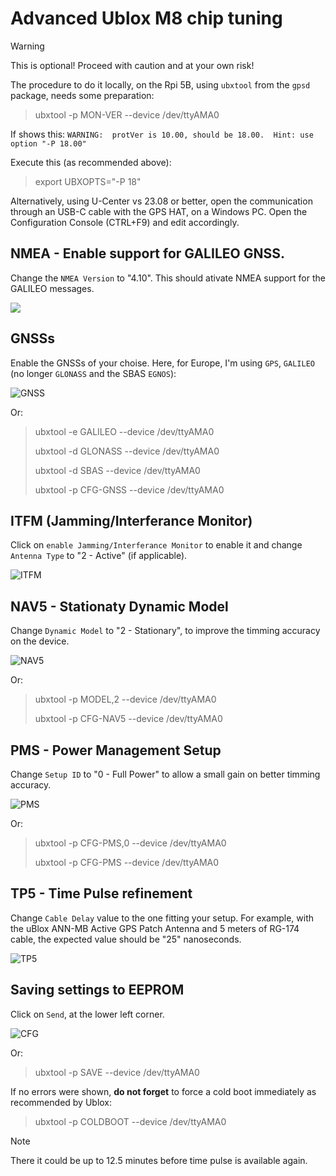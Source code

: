 # Advanced Ublox M8 chip tuning

> [!WARNING] 
> This is optional! Proceed with caution and at your own risk!


The procedure to do it locally, on the Rpi 5B, using `ubxtool` from the `gpsd` package, needs some preparation:

> ubxtool -p MON-VER --device /dev/ttyAMA0

If shows this: `WARNING:  protVer is 10.00, should be 18.00.  Hint: use option "-P 18.00"`

Execute this (as recommended above):

> export UBXOPTS="-P 18"

Alternatively, using U-Center vs 23.08 or better, open the communication through an USB-C cable with the GPS HAT, on a Windows PC. Open the Configuration Console (CTRL+F9) and edit accordingly.

## NMEA - Enable support for GALILEO GNSS.

Change the `NMEA Version` to "4.10". This should ativate NMEA support for the GALILEO messages.

![](../img/u-center/NMEA.JPG)

## GNSSs

Enable the GNSSs of your choise. Here, for Europe, I'm using `GPS`, `GALILEO` (no longer `GLONASS` and the SBAS `EGNOS`):

![GNSS](../img/u-center/GNSS.JPG)

Or:
> ubxtool -e GALILEO --device /dev/ttyAMA0
>
> ubxtool -d GLONASS --device /dev/ttyAMA0
>
> ubxtool -d SBAS --device /dev/ttyAMA0
>
> ubxtool -p CFG-GNSS --device /dev/ttyAMA0

## ITFM (Jamming/Interferance Monitor)

Click on `enable Jamming/Interferance Monitor` to enable it and change `Antenna Type` to "2 - Active" (if applicable).

![ITFM](../img/u-center/ITFM.JPG)

## NAV5 - Stationaty Dynamic Model

Change `Dynamic Model` to "2 - Stationary", to improve the timming accuracy on the device.

![NAV5](../img/u-center/NAV5.JPG)

Or:

> ubxtool -p MODEL,2 --device /dev/ttyAMA0
>
> ubxtool -p CFG-NAV5 --device /dev/ttyAMA0

## PMS - Power Management Setup

Change `Setup ID` to "0 - Full Power" to allow a small gain on better timming accuracy.

![PMS](../img/u-center/PMS.JPG)

Or:

> ubxtool -p CFG-PMS,0 --device /dev/ttyAMA0
>
> ubxtool -p CFG-PMS --device /dev/ttyAMA0

## TP5 - Time Pulse refinement

Change `Cable Delay` value to the one fitting your setup. For example, with the uBlox ANN-MB Active GPS Patch Antenna and 5 meters of RG-174 cable, the expected value should be "25" nanoseconds.

![TP5](../img/u-center/TP5.JPG)

## Saving settings to EEPROM

Click on `Send`, at the lower left corner.

![CFG](../img/u-center/CFG.JPG)

Or: 
> ubxtool -p SAVE --device /dev/ttyAMA0

If no errors were shown, **do not forget** to force a cold boot immediately as recommended by Ublox:

> ubxtool -p COLDBOOT --device /dev/ttyAMA0

> [!NOTE]
> There it could be up to 12.5 minutes before time pulse is available again.
